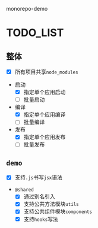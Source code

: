 monorepo-demo

# TODO_LIST
## 整体
- [x] 所有项目共享`node_modules`
- 启动
  - [x] 指定单个应用启动
  - [ ] 批量启动
- 编译
  - [x] 指定单个应用编译
  - [ ] 批量编译
- 发布
  - [x] 指定单个应用发布
  - [ ] 批量发布

## `demo`
- [x] 支持`.js`书写`jsx`语法
- `@shared`
  - [x] 通过别名引入
  - [x] 支持公共方法模块`utils`
  - [x] 支持公共组件模块`components`
  - [x] 支持`hooks`写法

